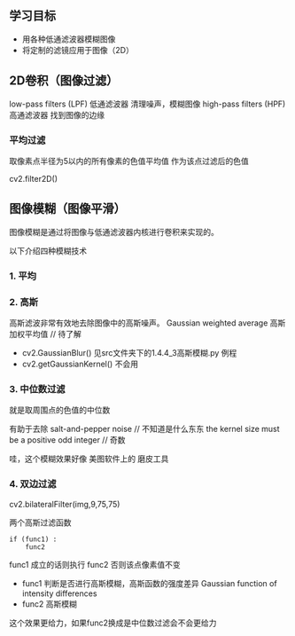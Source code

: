 ## 学习目标
 - 用各种低通滤波器模糊图像
 - 将定制的滤镜应用于图像（2D）
 
## 2D卷积（图像过滤）

low-pass filters (LPF)      低通滤波器     清理噪声，模糊图像
high-pass filters (HPF)     高通滤波器     找到图像的边缘


### 平均过滤

取像素点半径为5以内的所有像素的色值平均值 作为该点过滤后的色值

cv2.filter2D()

## 图像模糊（图像平滑）
图像模糊是通过将图像与低通滤波器内核进行卷积来实现的。

以下介绍四种模糊技术

### 1. 平均

### 2. 高斯
高斯滤波非常有效地去除图像中的高斯噪声。
Gaussian weighted average       高斯加权平均值       // 待了解
 - cv2.GaussianBlur()           见src文件夹下的1.4.4_3高斯模糊.py 例程
 - cv2.getGaussianKernel()      不会用
 
### 3. 中位数过滤

就是取周围点的色值的中位数

有助于去除 salt-and-pepper noise                   // 不知道是什么东东
the kernel size must be a positive odd integer   // 奇数 

哇，这个模糊效果好像 美图软件上的 磨皮工具


### 4. 双边过滤
cv2.bilateralFilter(img,9,75,75)

两个高斯过滤函数 
```
if (func1) :
    func2
```
func1 成立的话则执行 func2 否则该点像素值不变 

- func1 判断是否进行高斯模糊，高斯函数的强度差异  Gaussian function of intensity differences
- func2 高斯模糊

这个效果更给力，如果func2换成是中位数过滤会不会更给力
